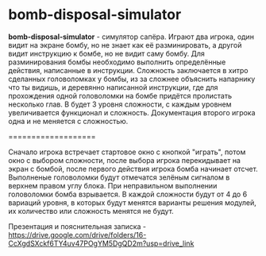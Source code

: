 # bomb-disposal-simulator 
**bomb-disposal-simulator** - симулятор сапёра. Играют два игрока, один видит на экране бомбу, но не знает как её разминировать, а другой видит инструкцию к бомбе, но не видит саму бомбу. Для разминирования бомбы необходимо выполнить определённые действия, написанные в инструкции. Сложность заключается в хитро сделанных головоломках у бомбы, из за сложнее объяснить напарнику что ты видишь, и деревянно написанной инструкции, где для прохождения одной головоломки на бомбе придётся пролистать несколько глав. В будет 3 уровня сложности, с каждым уровнем увеличивается функционал и сложность. Документация второго игрока одна и не меняется с сложностью.

===================

Сначало игрока встречает стартовое окно с кнопкой "играть", потом окно с выбором сложности, после выбора  игрока перекидывает на экран с бомбой, после первого действия игрока бомба начинает отсчет. Выполненые головоломки будут отмечатся зелёным сигналом в верхнем правом углу блока. При неправильном выполнении головоломки бомба взрывается. В каждой сложности будут от 4 до 6 вариаций уровня, в которых будут менятся варианты решения модулей, их количество или сложность менятся не будут.

Презентация  и пояснительная записка - https://drive.google.com/drive/folders/16-CcXgdSXckf6TY4uv47POgYM5DgQD2m?usp=drive_link

